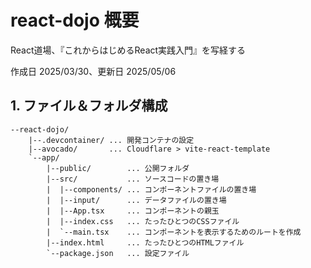 # react-dojo 概要

React道場、『これからはじめるReact実践入門』を写経する

作成日 2025/03/30、更新日 2025/05/06

## 1. ファイル＆フォルダ構成

```text
--react-dojo/
    |--.devcontainer/ ... 開発コンテナの設定
    |--avocado/       ... Cloudflare > vite-react-template
    `--app/
        |--public/        ... 公開フォルダ
        |--src/           ... ソースコードの置き場
        |  |--components/ ... コンポーネントファイルの置き場
        |  |--input/      ... データファイルの置き場
        |  |--App.tsx     ... コンポーネントの親玉
        |  |--index.css   ... たったひとつのCSSファイル
        |  `--main.tsx    ... コンポーネントを表示するためのルートを作成
        |--index.html     ... たったひとつのHTMLファイル
        `--package.json   ... 設定ファイル
```
